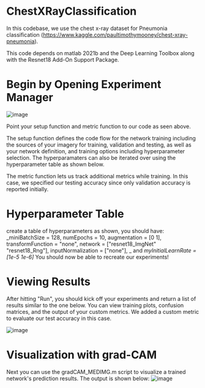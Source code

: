 # ChestXRayClassification

In this codebase, we use the chest x-ray dataset for Pneumonia classification (https://www.kaggle.com/paultimothymooney/chest-xray-pneumonia).

This code depends on matlab 2021b and the Deep Learning Toolbox along with the Resnet18 Add-On Support Package.

# Begin by Opening Experiment Manager

![image](https://user-images.githubusercontent.com/48141934/156086881-d291ac70-972c-458f-b7b6-c00eff356981.png)

Point your setup function and metric function to our code as seen above.

The setup function defines the code flow for the network training including the sources of your imagery for training, validation and testing, as well as your network definition, and training options including hyperparameter selection. The hyperparamaters can also be iterated over using the hyperparameter table as shown below.

The metric function lets us track additional metrics while training. In this case, we specified our testing accuracy since only validation accuracy is reported initially.

# Hyperparameter Table

create a table of hyperparameters as shown, you should have:
_miniBatchSize = 128,
numEpochs = 10,
augmentation = [0 1],
transformFunction = "none",
network = ["resnet18_ImgNet" "resnet18_Rng"],
inputNormalization = ["none"],
_ and _myInitialLearnRate = [1e-5 1e-6]_
You should now be able to recreate our experiments!

# Viewing Results

After hitting "Run", you should kick off your experiments and return a list of results similar to the one below. You can view training plots, confusion matrices, and the output of your custom metrics. We added a custom metric to evaluate our test accuracy in this case.

![image](https://user-images.githubusercontent.com/48141934/156087505-6716c3d1-5574-4b2f-af2a-cec9cf9999dd.png)


# Visualization with grad-CAM

Next you can use the gradCAM_MEDIMG.m script to visualize a trained network's prediction results. The output is shown below:
![image](https://user-images.githubusercontent.com/48141934/156088611-932ab863-58b0-4096-aa5a-2c967e27cc0d.png)

